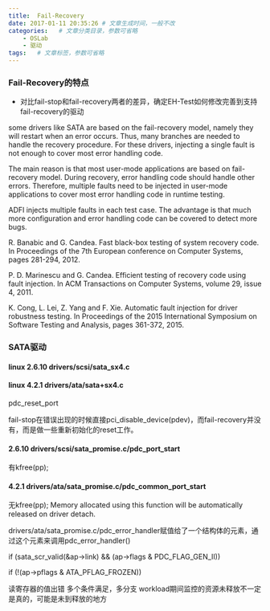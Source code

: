 ```yaml
---
title:  Fail-Recovery
date: 2017-01-11 20:35:26 # 文章生成时间，一般不改
categories:   # 文章分类目录，参数可省略
    - OSLab
    - 驱动
tags:   # 文章标签，参数可省略
---
```

### Fail-Recovery的特点
* 对比fail-stop和fail-recovery两者的差异，确定EH-Test如何修改完善到支持fail-recovery的驱动


some drivers like SATA are based on the
fail-recovery model, namely they will restart when an
error occurs. Thus, many branches are needed to handle
the recovery procedure. For these drivers, injecting a
single fault is not enough to cover most error handling
code.



The main reason is that
most user-mode applications are based on fail-recovery
model. During recovery, error handling code should
handle other errors. Therefore, multiple faults need to
be injected in user-mode applications to cover most
error handling code in runtime testing.



ADFI injects multiple faults in each test case. The advantage is that much more configuration and error handling code can be covered to detect more bugs.



R. Banabic and G. Candea. Fast black-box testing of system
recovery code. In Proceedings of the 7th European
conference on Computer Systems, pages 281-294, 2012.



P. D. Marinescu and G. Candea. Efficient testing of recovery
code using fault injection. In ACM Transactions
on Computer Systems, volume 29, issue 4, 2011.

K. Cong, L. Lei, Z. Yang and F. Xie. Automatic fault injection
for driver robustness testing. In Proceedings of
the 2015 International Symposium on Software Testing
and Analysis, pages 361-372, 2015.


<!--more-->

### SATA驱动
#### linux 2.6.10 drivers/scsi/sata_sx4.c


#### linux 4.2.1 drivers/ata/sata+sx4.c
pdc_reset_port


fail-stop在错误出现的时候直接pci_disable_device(pdev)，而fail-recovery并没有，而是做一些重新初始化的reset工作。


#### 2.6.10 drivers/scsi/sata_promise.c/pdc_port_start
有kfree(pp);

#### 4.2.1 drivers/ata/sata_promise.c/pdc_common_port_start
无kfree(pp);
Memory allocated using this function will be automatically released on driver detach.

drivers/ata/sata_promise.c/pdc_error_handler赋值给了一个结构体的元素，通过这个元素来调用pdc_error_handler()

if (sata_scr_valid(&ap->link) && (ap->flags & PDC_FLAG_GEN_II))

if (!(ap->pflags & ATA_PFLAG_FROZEN))


读寄存器的值出错
多个条件满足，多分支
workload期间监控的资源未释放不一定是真的，可能是未到释放的地方









